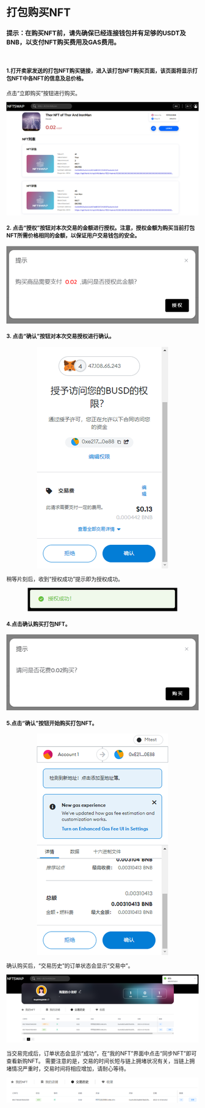 # 打包购买NFT
### 提示：在购买NFT前，请先确保已经连接钱包并有足够的USDT及BNB，以支付NFT购买费用及GAS费用。
<br/>

#### 1.打开卖家发送的打包NFT购买链接，进入该打包NFT购买页面，该页面将显示打包NFT中各NFT的信息及总价格。
点击“立即购买”按钮进行购买。
 
<div align=center>
  <img src="https://github.com/NFTswapWhitePaper/Pictures/blob/main/%E6%89%93%E5%8C%85%E8%B4%AD%E4%B9%B0%E7%AB%8B%E5%8D%B3%E8%B4%AD%E4%B9%B0.png">
</div>
 
 
#### 2. 点击“授权”按钮对本次交易的金额进行授权。注意，授权金额为购买当前打包NFT所需价格相同的金额，以保证用户交易钱包的安全。

<div align=center>
  <img src="https://github.com/NFTswapWhitePaper/Pictures/blob/main/%E6%89%93%E5%8C%85%E8%B4%AD%E4%B9%B0%E8%B4%AD%E4%B9%B0%E6%8E%88%E6%9D%83.png">
</div> 
 
#### 3. 点击“确认”按钮对本次交易授权进行确认。
 
<div align=center>
  <img src="https://github.com/NFTswapWhitePaper/Pictures/blob/main/%E6%89%93%E5%8C%85%E8%B4%AD%E4%B9%B0%E6%8E%88%E6%9D%83%E7%A1%AE%E8%AE%A4.png">
</div> 
 
稍等片刻后，收到“授权成功”提示即为授权成功。

<div align=center>
  <img src="https://github.com/NFTswapWhitePaper/Pictures/blob/main/%E6%89%93%E5%8C%85%E8%B4%AD%E4%B9%B0%E7%A1%AE%E8%AE%A4%E6%8E%88%E6%9D%83%E6%88%90%E5%8A%9F.png">
</div> 

#### 4.点击确认购买打包NFT。
 
<div align=center>
  <img src="https://github.com/NFTswapWhitePaper/Pictures/blob/main/%E6%89%93%E5%8C%85%E8%B4%AD%E4%B9%B0%E8%8A%B1%E8%B4%B9%E8%B4%AD%E4%B9%B0.png">
</div> 
 
#### 5.点击“确认”按钮开始购买打包NFT。

<div align=center>
  <img src="https://github.com/NFTswapWhitePaper/Pictures/blob/main/%E6%89%93%E5%8C%85%E8%B4%AD%E4%B9%B0%E8%B4%AD%E4%B9%B0%E7%A1%AE%E8%AE%A4.png">
</div> 

确认购买后，“交易历史”的订单状态会显示“交易中”。

<div align=center>
  <img src="https://github.com/NFTswapWhitePaper/Pictures/blob/main/%E6%89%93%E5%8C%85%E4%BA%A4%E6%98%93%E8%B4%AD%E4%B9%B0%E6%88%90%E5%8A%9F%E4%BA%A4%E6%98%93%E4%B8%AD.png">
</div>

当交易完成后，订单状态会显示“成功”，在“我的NFT”界面中点击“同步NFT”即可查看新购NFT。
需要注意的是，交易的时间长短与链上拥堵状况有关，当链上拥堵情况严重时，交易时间将相应增加，请耐心等待。

<div align=center>
  <img src="https://github.com/NFTswapWhitePaper/Pictures/blob/main/%E6%89%93%E5%8C%85%E4%BA%A4%E6%98%93%E8%B4%AD%E4%B9%B0%E5%AE%8C%E5%85%A8%E6%88%90%E5%8A%9F.png">
</div> 

